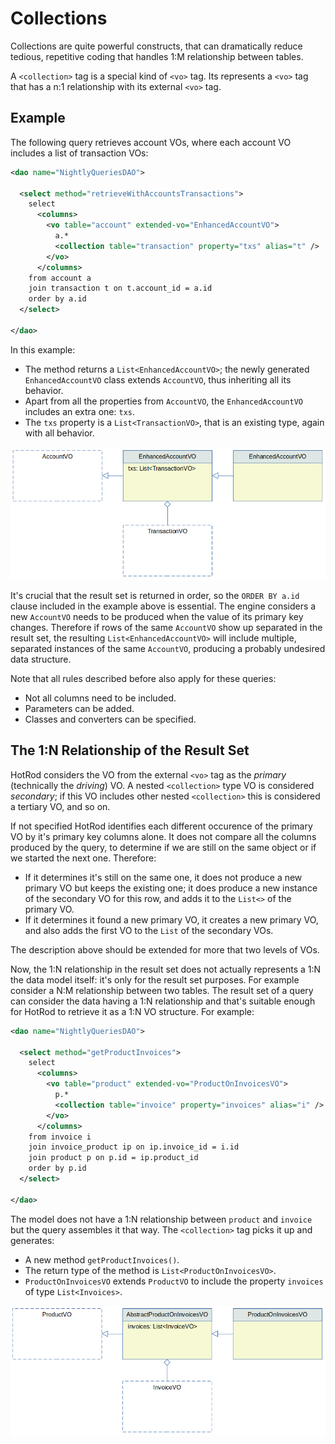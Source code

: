 # Collections

Collections are quite powerful constructs, that can dramatically reduce tedious, repetitive coding that handles 1:M relationship between tables.

A `<collection>` tag is a special kind of `<vo>` tag. Its represents a `<vo>` tag that has a n:1 relationship with its external `<vo>` tag. 

## Example

The following query retrieves account VOs, where each account VO includes a list of transaction VOs:

```xml
<dao name="NightlyQueriesDAO">

  <select method="retrieveWithAccountsTransactions">
    select
      <columns>
        <vo table="account" extended-vo="EnhancedAccountVO">
          a.*
          <collection table="transaction" property="txs" alias="t" />
        </vo>
      </columns>
    from account a
    join transaction t on t.account_id = a.id
    order by a.id
  </select>
  
</dao>
```

In this example:

 - The method returns a `List<EnhancedAccountVO>`; the newly generated `EnhancedAccountVO` class extends `AccountVO`, thus inheriting all its behavior.
 - Apart from all the properties from `AccountVO`, the `EnhancedAccountVO` includes an extra one: `txs`.
 - The `txs` property is a `List<TransactionVO>`, that is an existing type, again with all behavior.

![](images/structured-select3.png)

It's crucial that the result set is returned in order, so the `ORDER BY a.id` clause included in the example above is essential. The engine considers a new `AccountVO` needs to be produced when the value of its primary key changes. Therefore if rows of the same `AccountVO` show up separated in the result set, the resulting `List<EnhancedAccountVO>` will include multiple, separated instances of the same `AccountVO`, producing a probably undesired data structure.

Note that all rules described before also apply for these queries:
 - Not all columns need to be included.
 - Parameters can be added.
 - Classes and converters can be specified.

## The 1:N Relationship of the Result Set

HotRod considers the VO from the external `<vo>` tag as the *primary* (technically the *driving*) VO. A nested `<collection>` type VO is considered *secondary*; if this VO includes other nested `<collection>` this is considered a tertiary VO, and so on.

If not specified HotRod identifies each different occurence of the primary VO by it's primary key columns alone. It does not compare all the columns produced by the query, to determine if we are still on the same object or if we started the next one. Therefore:

 - If it determines it's still on the same one, it does not produce a new primary VO but keeps the existing one; it does produce a new instance of the secondary VO for this row, and adds it to the `List<>` of the primary VO.
 - If it determines it found a new primary VO, it creates a new primary VO, and also adds the first VO to the `List` of the secondary VOs.
 
The description above should be extended for more that two levels of VOs.

Now, the 1:N relationship in the result set does not actually represents a 1:N the data model itself: it's only for the result set purposes. For example consider a N:M relationship between two tables. The result set of a query can consider the data having a 1:N relationship and that's suitable enough for HotRod to retrieve it as a 1:N VO structure. For example:

```xml
<dao name="NightlyQueriesDAO">

  <select method="getProductInvoices">
    select
      <columns>
        <vo table="product" extended-vo="ProductOnInvoicesVO">
          p.*
          <collection table="invoice" property="invoices" alias="i" />
        </vo>
      </columns>
    from invoice i
    join invoice_product ip on ip.invoice_id = i.id
    join product p on p.id = ip.product_id
    order by p.id
  </select>
  
</dao>
```

The model does not have a 1:N relationship between `product` and `invoice` but the query assembles it that way. The `<collection>` tag picks it up and generates:

 - A new method `getProductInvoices()`.
 - The return type of the method is `List<ProductOnInvoicesVO>`.
 - `ProductOnInvoicesVO` extends `ProductVO` to include the property `invoices` of type `List<Invoices>`.
 
![](images/structured-select4.png)
 